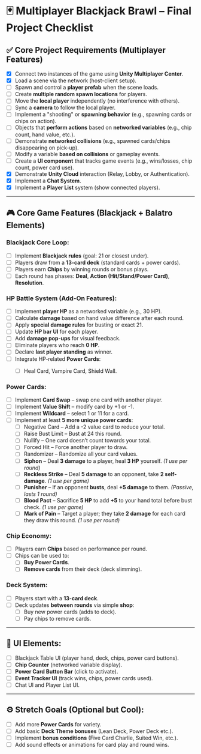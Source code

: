 # 🃏 Multiplayer Blackjack Brawl – Final Project Checklist

## ✅ Core Project Requirements (Multiplayer Features)

- [x] Connect two instances of the game using **Unity Multiplayer Center**.
- [x] Load a scene via the network (host-client setup).
- [ ] Spawn and control a **player prefab** when the scene loads.
- [ ] Create **multiple random spawn locations** for players.
- [ ] Move the **local player** independently (no interference with others).
- [ ] Sync a **camera** to follow the local player.
- [ ] Implement a "shooting" or **spawning behavior** (e.g., spawning cards or chips on action).
- [ ] Objects that **perform actions** based on **networked variables** (e.g., chip count, hand value, etc.).
- [ ] Demonstrate **networked collisions** (e.g., spawned cards/chips disappearing on pick-up).
- [ ] Modify a variable **based on collisions** or gameplay events.
- [ ] Create a **UI component** that tracks game events (e.g., wins/losses, chip count, power card use).
- [x] Demonstrate **Unity Cloud** interaction (Relay, Lobby, or Authentication).
- [x] Implement a **Chat System**.
- [x] Implement a **Player List** system (show connected players).

---

## 🎮 Core Game Features (Blackjack + Balatro Elements)

### Blackjack Core Loop:
- [ ] Implement **Blackjack rules** (goal: 21 or closest under).
- [ ] Players draw from a **13-card deck** (standard cards + power cards).
- [ ] Players earn **Chips** by winning rounds or bonus plays.
- [ ] Each round has phases: **Deal**, **Action (Hit/Stand/Power Card)**, **Resolution**.

### HP Battle System (Add-On Features):

- [ ] Implement **player HP** as a networked variable (e.g., 30 HP).
- [ ] Calculate **damage** based on hand value difference after each round.
- [ ] Apply **special damage rules** for busting or exact 21.
- [ ] Update **HP bar UI** for each player.
- [ ] Add **damage pop-ups** for visual feedback.
- [ ] Eliminate players who reach **0 HP**.
- [ ] Declare **last player standing** as winner.
- [ ] Integrate HP-related **Power Cards**:
  - [ ] Heal Card, Vampire Card, Shield Wall.


### Power Cards:
- [ ] Implement **Card Swap** – swap one card with another player.
- [ ] Implement **Value Shift** – modify card by +1 or -1.
- [ ] Implement **Wildcard** – select 1 or 11 for a card.
- [ ] Implement at least **5 more unique power cards**:
  - [ ] Negative Card – Add a -2 value card to reduce your total.
  - [ ] Raise Bust Limit – Bust at 24 this round.
  - [ ] Nullify – One card doesn’t count towards your total.
  - [ ] Forced Hit – Force another player to draw.
  - [ ] Randomizer – Randomize all your card values.
  - [ ] **Siphon** – Deal **3 damage** to a player, heal **3 HP** yourself. *(1 use per round)*
  - [ ] **Reckless Strike** – Deal **5 damage** to an opponent, take **2 self-damage**. *(1 use per game)*
  - [ ] **Punisher** – If an opponent **busts**, deal **+5 damage** to them. *(Passive, lasts 1 round)*
  - [ ] **Blood Pact** – Sacrifice **5 HP** to add **+5** to your hand total before bust check. *(1 use per game)*
  - [ ] **Mark of Pain** – Target a player; they take **2 damage** for each card they draw this round. *(1 use per round)*
### Chip Economy:
- [ ] Players earn **Chips** based on performance per round.
- [ ] Chips can be used to:
  - [ ] **Buy Power Cards**.
  - [ ] **Remove cards** from their deck (deck slimming).
  
### Deck System:
- [ ] Players start with a **13-card deck**.
- [ ] Deck updates **between rounds** via simple **shop**:
  - [ ] Buy new power cards (adds to deck).
  - [ ] Pay chips to remove cards.
  
---

## 🧩 UI Elements:
- [ ] Blackjack Table UI (player hand, deck, chips, power card buttons).
- [ ] **Chip Counter** (networked variable display).
- [ ] **Power Card Button Bar** (click to activate).
- [ ] **Event Tracker UI** (track wins, chips, power cards used).
- [ ] Chat UI and Player List UI.

---

## ⚙️ Stretch Goals (Optional but Cool):
- [ ] Add more **Power Cards** for variety.
- [ ] Add basic **Deck Theme bonuses** (Lean Deck, Power Deck etc.).
- [ ] Implement **bonus conditions** (Five Card Charlie, Suited Win, etc.).
- [ ] Add sound effects or animations for card play and round wins.
